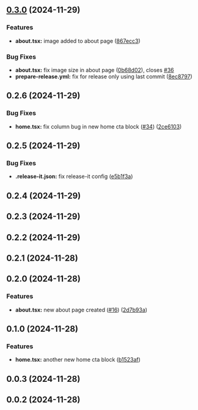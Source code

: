 

## [0.3.0](https://github.com/thomasm0/release-it-test/compare/v0.2.6...v0.3.0) (2024-11-29)


### Features

* **about.tsx:** image added to about page ([867ecc3](https://github.com/thomasm0/release-it-test/commit/867ecc344b4accf77998e38021afd270fa8fa2d9))


### Bug Fixes

* **about.tsx:** fix image size in about page ([0b68d02](https://github.com/thomasm0/release-it-test/commit/0b68d02f7d7ae0ec30b2e304a2210ae700251ba0)), closes [#36](https://github.com/thomasm0/release-it-test/issues/36)
* **prepare-release.yml:** fix for release only using last commit ([8ec8797](https://github.com/thomasm0/release-it-test/commit/8ec87973197f3b65903c9005ad589fe5401c5bef))

## 0.2.6 (2024-11-29)


### Bug Fixes

* **home.tsx:** fix column bug in new home cta block ([#34](https://github.com/thomasm0/release-it-test/issues/34)) ([2ce6103](https://github.com/thomasm0/release-it-test/commit/2ce61032425a0c8e0965a50a3674143fa126114c))

## 0.2.5 (2024-11-29)


### Bug Fixes

* **.release-it.json:** fix release-it config ([e5b1f3a](https://github.com/thomasm0/release-it-test/commit/e5b1f3a6ec386eac6630c97b092a7a1466728321))

## 0.2.4 (2024-11-29)

## 0.2.3 (2024-11-29)

## 0.2.2 (2024-11-29)

## 0.2.1 (2024-11-28)

## 0.2.0 (2024-11-28)


### Features

* **about.tsx:** new about page created ([#16](https://github.com/thomasm0/release-it-test/issues/16)) ([2d7b93a](https://github.com/thomasm0/release-it-test/commit/2d7b93a1a53f8b6b0163ece65d88d990d5b43e42))

## 0.1.0 (2024-11-28)


### Features

* **home.tsx:** another new home cta block ([b1523af](https://github.com/thomasm0/release-it-test/commit/b1523afd76266946b1f84fc86c787f827850bf02))

## 0.0.3 (2024-11-28)

## 0.0.2 (2024-11-28)
